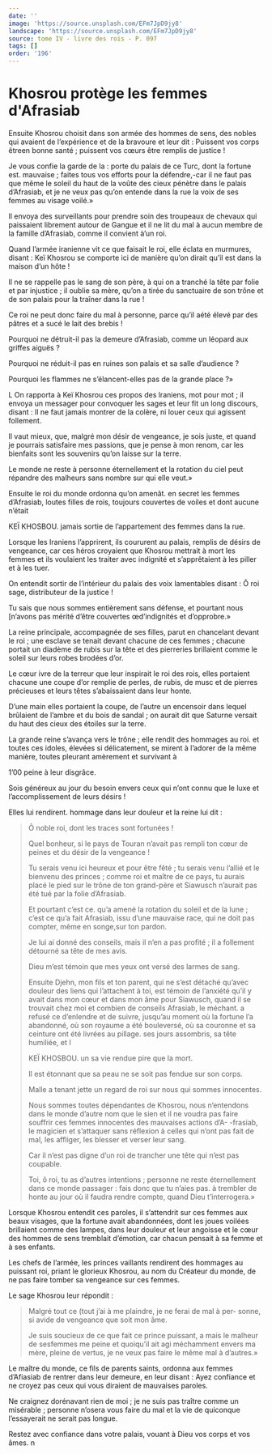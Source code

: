 ```yaml
---
date: ''
image: 'https://source.unsplash.com/EFm7JpD9jy8'
landscape: 'https://source.unsplash.com/EFm7JpD9jy8'
source: tome IV - livre des rois - P. 097
tags: []
order: '196'
---
```


# Khosrou protège les femmes d'Afrasiab

Ensuite Khosrou choisit dans son armée des hommes de sens, des nobles qui avaient de l’expérience et de la bravoure et leur dit : Puissent vos corps êtreen bonne santé ; puissent vos cœurs être remplis de justice !

Je vous confie la garde de la : porte du palais de ce Turc, dont la fortune est. mauvaise ; faites tous vos efforts pour la défendre,-car il ne faut pas que même le soleil du haut de la voûte des cieux pénètre dans le palais d’Afrasiab, et je ne veux pas qu’on entende dans la rue la voix de ses femmes au visage voilé.»

Il envoya des surveillants pour prendre soin des troupeaux de chevaux qui paissaient librement autour de Gangue et il ne lit du mal à aucun membre de la famille d’Afrasiab, comme il convient à’un roi.

Quand l’armée iranienne vit ce que faisait le roi, elle éclata en murmures, disant : Keï Khosrou se comporte ici de manière qu’on dirait qu’il est dans la maison d’un hôte !

Il ne se rappelle pas le sang de son père, à qui on a tranché la tête par folie et par injustice ; il oublie sa mère, qu’on a tirée du sanctuaire de son trône et de son palais pour la traîner dans la rue !

Ce roi ne peut donc faire du mal à personne, parce qu’il aété élevé par des pâtres et a sucé le lait des brebis !

Pourquoi ne détruit-il pas la demeure d’Afrasiab, comme un léopard aux griffes aiguës ?

Pourquoi ne réduit-il pas en ruines son palais et sa salle d’audience ?

Pourquoi les flammes ne s’élancent-elles pas de la grande place ?»

L On rapporta à Keï Khosrou ces propos des lraniens, mot pour mot ; il envoya un messager pour convoquer les sages et leur fit un long discours, disant : Il ne faut jamais montrer de la colère, ni louer ceux qui agissent follement.

Il vaut mieux, que, malgré mon désir de vengeance, je sois juste, et quand je pourrais satisfaire mes passions, que je pense à mon renom, car les bienfaits sont les souvenirs qu’on laisse sur la terre.

Le monde ne reste à personne éternellement et la rotation du ciel peut répandre des malheurs sans nombre sur qui elle veut.»

Ensuite le roi du monde ordonna qu’on amenât. en secret les femmes d’Afrasiab, loutes filles de rois, toujours couvertes de voiles et dont aucune n’était

KEÏ KHOSBOU. jamais sortie de l’appartement des femmes dans la rue.

Lorsque les Iraniens l’apprirent, ils coururent au palais, remplis de désirs de vengeance, car ces héros croyaient que Khosrou mettrait à mort les femmes et ils voulaient les traiter avec indignité et s’apprêtaient à les piller et à les tuer.

On entendit sortir de l’intérieur du palais des voix lamentables disant : Ô roi sage, distributeur de la justice !

Tu sais que nous sommes entièrement sans défense, et pourtant nous [n’avons pas mérité d’être couvertes
œd’indignités et d’opprobre.»

La reine principale, accompagnée de ses filles, parut en chancelant devant le roi ; une esclave se tenait devant chacune de ces femmes ; chacune portait un diadème de rubis sur la tête et des pierreries brillaient comme le soleil sur leurs robes brodées d’or.

Le cœur ivre de la terreur que leur inspirait le roi des rois, elles portaient chacune une coupe d’or remplie de perles, de rubis, de musc et de pierres précieuses et leurs têtes s’abaissaient dans leur honte.

D’une main elles portaient la coupe, de l’autre un encensoir dans lequel brûlaient de l’ambre et du bois de sandal ; on aurait dit que Saturne versait du haut des cieux des étoiles sur la terre.

La grande reine s’avança vers le trône ; elle rendit des hommages au roi. et toutes ces idoles, élevées si délicatement, se mirent à l’adorer de la même manière, toutes pleurant amèrement et survivant à

1’00 peine à leur disgrâce.

Sois généreux au jour du besoin envers ceux qui n’ont connu que le luxe et l’accomplissement de leurs désirs !

Elles lui rendirent. hommage dans leur douleur et la reine lui dit :

> Ô noble roi, dont les traces sont fortunées !
>
> Quel bonheur, si le pays de Touran n’avait pas rempli ton cœur de peines et du désir de la vengeance !
>
> Tu serais venu ici heureux et pour être fêté ; tu serais venu l’allié et le bienvenu des princes ; comme roi et maître de ce pays, tu aurais placé le pied sur le trône de ton grand-père et Siawusch n’aurait pas été tué par la folie d’Afrasiab.
>
> Et pourtant c’est ce. qu’a amené la rotation du soleil et de la lune ; c’est ce qu’a fait Afrasiab, issu d’une mauvaise race, qui ne doit pas compter, même en songe,sur ton pardon.
>
> Je lui ai donné des conseils, mais il n’en a pas profité ; il a follement détourné sa tête de mes avis.
>
> Dieu m’est témoin que mes yeux ont versé des larmes de sang.
>
> Ensuite Djehn, mon fils et ton parent, qui ne s’est détaché qu’avec douleur des liens qui l’attachent à toi, est témoin de l’anxiété qu’il y avait dans mon cœur et dans mon âme pour Siawusch, quand il se trouvait chez moi et combien de conseils Afrasiab, le méchant. a refusé ce d’enlendre et de suivre, jusqu’au moment où la fortune l’a abandonné, où son royaume a été bouleversé, où sa couronne et sa ceinture ont été livrées au pillage. ses jours assombris, sa tête humiliée, et I
>
> KEÏ KHOSBOU. un sa vie rendue pire que la mort.
>
> Il est étonnant que sa peau ne se soit pas fendue sur son corps.
>
> Malle a tenant jette un regard de roi sur nous qui sommes innocentes.
>
> Nous sommes toutes dépendantes de Khosrou, nous n’entendons dans le monde d’autre nom que le sien et il ne voudra pas faire souffrir ces femmes innocentes des mauvaises actions d’A-
-frasiab, le magicien et s’attaquer sans réflexion à celles qui n’ont pas fait de mal, les affliger, les blesser et verser leur sang.
>
> Car il n’est pas digne d’un roi de trancher une tête qui n’est pas coupable.
>
> Toi, ô roi, tu as d’autres intentions ; personne ne reste éternellement dans ce monde passager : fais donc que tu n’aies pas. à trembler de honte au jour où il faudra rendre compte, quand Dieu t’interrogera.»

Lorsque Khosrou entendit ces paroles, il s’attendrit sur ces femmes aux beaux visages, que la fortune avait abandonnées, dont les joues voilées brillaient comme des lampes, dans leur douleur et leur angoisse et le cœur des hommes de sens tremblait d’émotion, car chacun pensait à sa femme et à ses enfants.

Les chefs de l’armée, les princes vaillants rendirent des hommages au puissant roi, priant le glorieux Khosrou, au nom du Créateur du monde, de ne pas faire tomber sa vengeance sur ces femmes.

Le sage Khosrou leur répondit :

> Malgré tout ce
(tout j’ai à me plaindre, je ne ferai de mal à per- sonne, si avide de vengeance que soit mon âme.
>
> Je suis soucieux de ce que fait ce prince puissant, a mais le malheur de sesfemmes me peine et quoiqu’il ait agi méchamment envers ma mère, pleine de vertus, je ne veux pas faire le même mal à d’autres.»

Le maître du monde, ce fils de parents saints, ordonna aux femmes d’Afiasiab de rentrer dans leur demeure, en leur disant : Ayez confiance et ne croyez pas ceux qui vous diraient de mauvaises paroles.

Ne craignez dorénavant rien de moi ; je ne suis pas traître comme un misérable ; personne n’osera vous faire du mal et la vie de quiconque l’essayerait ne serait pas longue.

Restez avec confiance dans votre palais, vouant à Dieu vos corps et vos âmes. n
